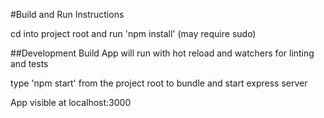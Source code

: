 #Build and Run Instructions


cd into project root and run 'npm install' (may require sudo)

##Development Build
App will run with hot reload and watchers for linting and tests

type 'npm start' from the project root to bundle and start express server


App visible at localhost:3000